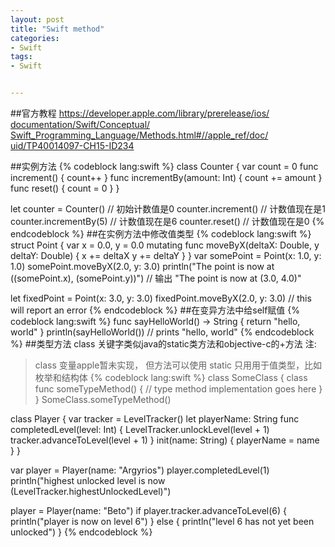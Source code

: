 ```yaml
---
layout: post
title: "Swift method"
categories:
- Swift
tags:
- Swift


---
```

##官方教程
[https://developer.apple.com/library/prerelease/ios/  documentation/Swift/Conceptual/  Swift_Programming_Language/Methods.html#//apple_ref/doc/  uid/TP40014097-CH15-ID234](https://developer.apple.com/library/prerelease/ios/documentation/Swift/Conceptual/Swift_Programming_Language/Methods.html#//apple_ref/doc/uid/TP40014097-CH15-ID234)

##实例方法
{% codeblock lang:swift  %}
class Counter {
  var count = 0
  func increment() {
    count++
  }
  func incrementBy(amount: Int) {
    count += amount
  }
  func reset() {
    count = 0
  }
}

 let counter = Counter()
 // 初始计数值是0
 counter.increment()
 // 计数值现在是1
 counter.incrementBy(5)
 // 计数值现在是6
 counter.reset()
 // 计数值现在是0
{% endcodeblock %}
##在实例方法中修改值类型
{% codeblock lang:swift  %}
struct Point {
  var x = 0.0, y = 0.0
  mutating func moveByX(deltaX: Double, y deltaY: Double) {
    x += deltaX
    y += deltaY
  }
}
var somePoint = Point(x: 1.0, y: 1.0)
somePoint.moveByX(2.0, y: 3.0)
println("The point is now at (\(somePoint.x), \(somePoint.y))")
// 输出 "The point is now at (3.0, 4.0)"

let fixedPoint = Point(x: 3.0, y: 3.0)
fixedPoint.moveByX(2.0, y: 3.0)
// this will report an error
{% endcodeblock %}
##在变异方法中给self赋值
{% codeblock lang:swift  %}
func sayHelloWorld() -> String {
    return "hello, world"
}
println(sayHelloWorld())
// prints "hello, world"
{% endcodeblock %}
##类型方法
class 关键字类似java的static类方法和objective-c的+方法
注:
>class 变量apple暂未实现， 但方法可以使用
>static 只用用于值类型，比如枚举和结构体
{% codeblock lang:swift  %}
class SomeClass {
  class func someTypeMethod() {
    // type method implementation goes here
  }
}
SomeClass.someTypeMethod()

class Player {
  var tracker = LevelTracker()
  let playerName: String
  func completedLevel(level: Int) {
    LevelTracker.unlockLevel(level + 1)
    tracker.advanceToLevel(level + 1)
  }
  init(name: String) {
    playerName = name
  }
}

var player = Player(name: "Argyrios")
player.completedLevel(1)
println("highest unlocked level is now \(LevelTracker.highestUnlockedLevel)")

player = Player(name: "Beto")
if player.tracker.advanceToLevel(6) {
  println("player is now on level 6")
} else {
  println("level 6 has not yet been unlocked")
}
{% endcodeblock %}